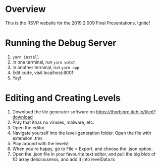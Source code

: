 # Overview

This is the RSVP website for the 2019 2.009 Final Presentations. Ignite!

# Running the Debug Server

1. `yarn install`
2. In one terminal, run `yarn watch`
3. In another terminal, run `yarn app`
4. Edit code, visit localhost:8001
5. Yay!

# Editing and Creating Levels

1. Download the tile generator software on https://thorbjorn.itch.io/tiled?download
2. Pray that ithas no viruses, malware, etc.
3. Open the editor. 
4. Navigate yourself into the level-generation folder. Open the file with extension .tmx
5. Play around with the levels! 
6. When you're happy, go to File > Export, and choose the .json option. 
7. Open the .json file in your favourite text editor, and pull the big blob of 1D array deliciousness, and add it into levelData.ts
